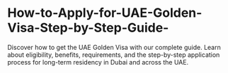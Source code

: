 # How-to-Apply-for-UAE-Golden-Visa-Step-by-Step-Guide-
Discover how to get the UAE Golden Visa with our complete guide. Learn about eligibility, benefits, requirements, and the step-by-step application process for long-term residency in Dubai and across the UAE.
